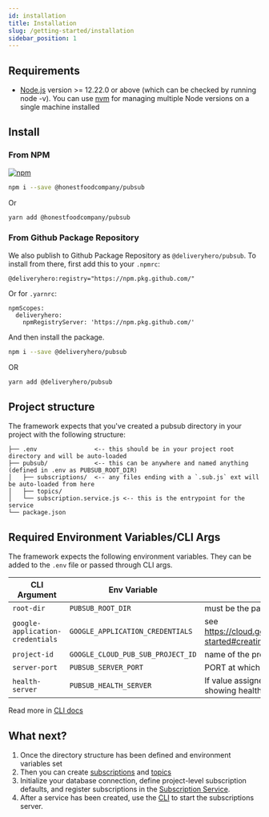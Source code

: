```yaml
---
id: installation
title: Installation
slug: /getting-started/installation
sidebar_position: 1
---
```


## Requirements

- [Node.js](https://nodejs.org/en/download/) version >= 12.22.0 or above (which can be checked by running node -v). You can use [nvm](https://github.com/nvm-sh/nvm) for managing multiple Node versions on a single machine installed

## Install

### From NPM

[![npm](https://img.shields.io/npm/v/@honestfoodcompany/pubsub)](https://www.npmjs.com/package/@honestfoodcompany/pubsub)

```sh
npm i --save @honestfoodcompany/pubsub
```

Or

```sh
yarn add @honestfoodcompany/pubsub
```

### From Github Package Repository

We also publish to Github Package Repository as `@deliveryhero/pubsub`. To install from there, first add this to your `.npmrc`:

```
@deliveryhero:registry="https://npm.pkg.github.com/"
```

Or for `.yarnrc`:

```
npmScopes:
  deliveryhero:
    npmRegistryServer: 'https://npm.pkg.github.com/'
```

And then install the package.

```sh
npm i --save @deliveryhero/pubsub
```

OR

```sh
yarn add @deliveryhero/pubsub
```

## Project structure

The framework expects that you've created a pubsub directory in your project with the following structure:

```
├── .env                <-- this should be in your project root directory and will be auto-loaded
├── pubsub/             <-- this can be anywhere and named anything (defined in .env as PUBSUB_ROOT_DIR)
│   ├── subscriptions/  <-- any files ending with a `.sub.js` ext will be auto-loaded from here
│   ├── topics/
│   └── subscription.service.js <-- this is the entrypoint for the service
└── package.json
```

## Required Environment Variables/CLI Args

The framework expects the following environment variables. They can be added to the `.env` file or passed through CLI args.

| CLI Argument                     | Env Variable                      | Description                                                                                                                        |
| -------------------------------- | --------------------------------- | -----------------------------------------------------------------------------------------------------------------------------------|
| `root-dir`                       | `PUBSUB_ROOT_DIR`                 | must be the path to your project's pubsub directory.                                                                               |
| `google-application-credentials` | `GOOGLE_APPLICATION_CREDENTIALS`  | see <https://cloud.google.com/docs/authentication/getting-started#creating_a_service_account> to generate this                     |
| `project-id`                     | `GOOGLE_CLOUD_PUB_SUB_PROJECT_ID` | name of the project in Google Cloud Platform                                                                                       |
| `server-port`                    | `PUBSUB_SERVER_PORT`              | PORT at which the pubsub should run the server at                                                                                  |
| `health-server`                  | `PUBSUB_HEALTH_SERVER`            | If value assigned is true this would run a server showing health state and return 500 if not healthy                               |

Read more in [CLI docs](../guides/CLI.md)

## What next?

1. Once the directory structure has been defined and environment variables set
2. Then you can create [subscriptions](../subscribing/Subscriptions.md) and [topics](../publishing/Topics.md)
3. Initialize your database connection, define project-level subscription defaults, and register subscriptions in the [Subscription Service](../server/Service.md).
4. After a service has been created, use the [CLI](./guides/CLI.md) to start the subscriptions server.
